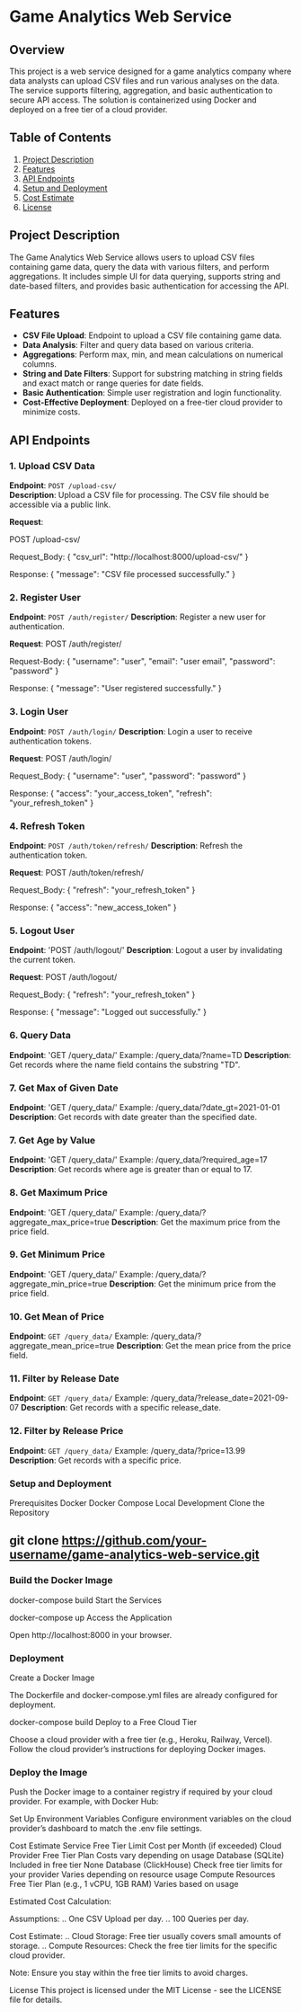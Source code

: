# Game Analytics Web Service

## Overview

This project is a web service designed for a game analytics company where data analysts can upload CSV files and run various analyses on the data. The service supports filtering, aggregation, and basic authentication to secure API access. The solution is containerized using Docker and deployed on a free tier of a cloud provider.

## Table of Contents

1. [Project Description](#project-description)
2. [Features](#features)
3. [API Endpoints](#api-endpoints)
4. [Setup and Deployment](#setup-and-deployment)
5. [Cost Estimate](#cost-estimate)
6. [License](#license)

## Project Description

The Game Analytics Web Service allows users to upload CSV files containing game data, query the data with various filters, and perform aggregations. It includes simple UI for data querying, supports string and date-based filters, and provides basic authentication for accessing the API.

## Features

- **CSV File Upload**: Endpoint to upload a CSV file containing game data.
- **Data Analysis**: Filter and query data based on various criteria.
- **Aggregations**: Perform max, min, and mean calculations on numerical columns.
- **String and Date Filters**: Support for substring matching in string fields and exact match or range queries for date fields.
- **Basic Authentication**: Simple user registration and login functionality.
- **Cost-Effective Deployment**: Deployed on a free-tier cloud provider to minimize costs.

## API Endpoints

### 1. Upload CSV Data

**Endpoint**: `POST /upload-csv/`  
**Description**: Upload a CSV file for processing. The CSV file should be accessible via a public link.

**Request**:

POST /upload-csv/

Request_Body:
{
    "csv_url": "http://localhost:8000/upload-csv/"
}

Response:
{
    "message": "CSV file processed successfully."
}

### 2. Register User

**Endpoint**: `POST /auth/register/`
**Description**: Register a new user for authentication.

**Request**:
POST /auth/register/

Request-Body:
{
    "username": "user",
    "email": "user email",
    "password": "password"
}

Response:
{
    "message": "User registered successfully."
}

### 3. Login User

**Endpoint**: `POST /auth/login/`
**Description**: Login a user to receive authentication tokens.

**Request**:
POST /auth/login/

Request_Body:
{
    "username": "user",
    "password": "password"
}

Response:
{
    "access": "your_access_token",
    "refresh": "your_refresh_token"
}

### 4. Refresh Token

**Endpoint**: `POST /auth/token/refresh/`
**Description**: Refresh the authentication token.

**Request**:
POST /auth/token/refresh/

Request_Body:
{
    "refresh": "your_refresh_token"
}

Response:
{
    "access": "new_access_token"
}

### 5. Logout User
**Endpoint**: 'POST /auth/logout/'
**Description**: Logout a user by invalidating the current token.

**Request**:
POST /auth/logout/

Request_Body:
{
    "refresh": "your_refresh_token"
}

Response:
{
    "message": "Logged out successfully."
}

### 6. Query Data
**Endpoint**: 'GET /query_data/'
Example: /query_data/?name=TD
**Description**: Get records where the name field contains the substring "TD".

### 7. Get Max of Given Date

**Endpoint**: 'GET /query_data/'
Example: /query_data/?date_gt=2021-01-01
**Description**: Get records with date greater than the specified date.

### 7. Get Age by Value

**Endpoint**: 'GET /query_data/'
Example: /query_data/?required_age=17
**Description**: Get records where age is greater than or equal to 17.

### 8. Get Maximum Price

**Endpoint**: 'GET /query_data/'
Example: /query_data/?aggregate_max_price=true
**Description**: Get the maximum price from the price field.

### 9. Get Minimum Price

**Endpoint**: 'GET /query_data/'
Example: /query_data/?aggregate_min_price=true
**Description**: Get the minimum price from the price field.

### 10. Get Mean of Price

**Endpoint**: `GET /query_data/`
Example: /query_data/?aggregate_mean_price=true
**Description**: Get the mean price from the price field.

### 11. Filter by Release Date

**Endpoint**: `GET /query_data/`
Example: /query_data/?release_date=2021-09-07
**Description**: Get records with a specific release_date.

### 12. Filter by Release Price

**Endpoint**: `GET /query_data/`
Example: /query_data/?price=13.99
**Description**: Get records with a specific price.

### Setup and Deployment
Prerequisites
Docker
Docker Compose
Local Development
Clone the Repository


## git clone https://github.com/your-username/game-analytics-web-service.git

### Build the Docker Image
docker-compose build
Start the Services

docker-compose up
Access the Application

Open http://localhost:8000 in your browser.

### Deployment
Create a Docker Image

The Dockerfile and docker-compose.yml files are already configured for deployment.

docker-compose build
Deploy to a Free Cloud Tier

Choose a cloud provider with a free tier (e.g., Heroku, Railway, Vercel). Follow the cloud provider’s instructions for deploying Docker images.

### Deploy the Image
Push the Docker image to a container registry if required by your cloud provider. For example, with Docker Hub:

Set Up Environment Variables
Configure environment variables on the cloud provider’s dashboard to match the .env file settings.

Cost Estimate
Service	                                  Free Tier Limit	                                 Cost per Month (if exceeded)
Cloud Provider	                          Free Tier Plan	                                 Costs vary depending on usage
Database (SQLite)                       Included in free tier	                                      None
Database (ClickHouse)             Check free tier limits for your provider	                 Varies depending on resource usage
Compute Resources	              Free Tier Plan (e.g., 1 vCPU, 1GB RAM)	                     Varies based on usage


Estimated Cost Calculation:

Assumptions:
.. One CSV Upload per day.
.. 100 Queries per day.

Cost Estimate:
.. Cloud Storage: Free tier usually covers small amounts of storage.
.. Compute Resources: Check the free tier limits for the specific cloud provider.

Note: Ensure you stay within the free tier limits to avoid charges.

License
This project is licensed under the MIT License - see the LICENSE file for details.

